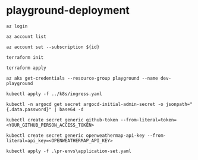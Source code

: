 # playground-deployment

```
az login
```
```
az account list
```
```
az account set --subscription ${id}
```

```
terraform init
```
```
terraform apply
```

```
az aks get-credentials --resource-group playground --name dev-playground
```
```
kubectl apply -f ../k8s/ingress.yaml
```
```
kubectl -n argocd get secret argocd-initial-admin-secret -o jsonpath="{.data.password}" | base64 -d
```
```
kubectl create secret generic github-token --from-literal=token=<YOUR_GITHUB_PERSON_ACCESS_TOKEN>
```
```
kubectl create secret generic openweathermap-api-key --from-literal=api_key=<OPENWEATHERMAP_API_KEY>
```
```
kubectl apply -f .\pr-envs\application-set.yaml
```


